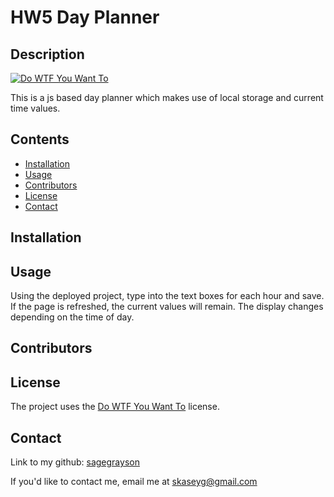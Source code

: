 
# HW5 Day Planner
## Description
[![Do WTF You Want To](https://img.shields.io/badge/License-WTFPL-brightgreen.svg)](http://www.wtfpl.net/)

This is a js based day planner which makes use of local storage and current time values.
## Contents
- [Installation](#installation)
- [Usage](#usage)
- [Contributors](#contributors)
- [License](#license)
- [Contact](#contact)
## Installation

## Usage
Using the deployed project, type into the text boxes for each hour and save. If the page is refreshed, the current values will remain. The display changes depending on the time of day.
## Contributors

## License
The project uses the [Do WTF You Want To](http://www.wtfpl.net/) license.
## Contact
Link to my github: [sagegrayson](https://github.com/sagegrayson)

If you'd like to contact me, email me at [skaseyg@gmail.com](mailto:skaseyg@gmail.com)
